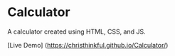 # Calculator

A calculator created using HTML, CSS, and JS.

[Live Demo] (https://christhinkful.github.io/Calculator/)